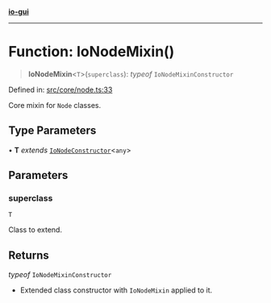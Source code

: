 [**io-gui**](../README.md)

***

# Function: IoNodeMixin()

> **IoNodeMixin**\<`T`\>(`superclass`): *typeof* `IoNodeMixinConstructor`

Defined in: [src/core/node.ts:33](https://github.com/io-gui/io/blob/main/src/core/node.ts#L33)

Core mixin for `Node` classes.

## Type Parameters

• **T** *extends* [`IoNodeConstructor`](../interfaces/IoNodeConstructor.md)\<`any`\>

## Parameters

### superclass

`T`

Class to extend.

## Returns

*typeof* `IoNodeMixinConstructor`

- Extended class constructor with `IoNodeMixin` applied to it.
